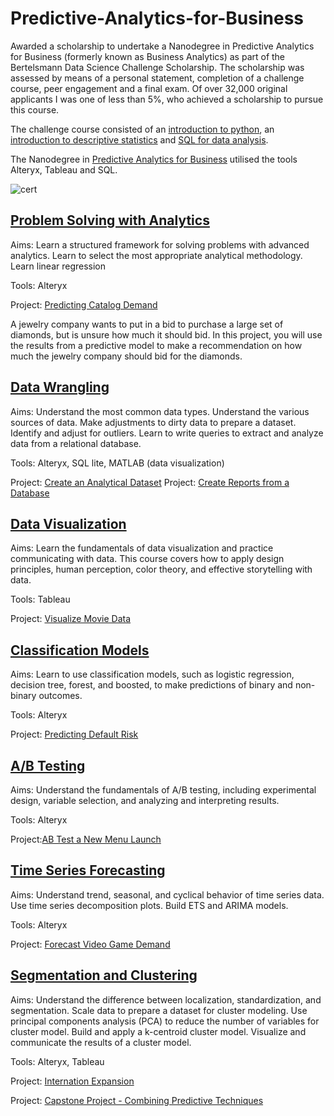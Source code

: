 # Predictive-Analytics-for-Business

Awarded a scholarship to undertake a Nanodegree in Predictive Analytics for Business (formerly known as Business Analytics) as part of the Bertelsmann Data Science Challenge Scholarship. The scholarship was assessed by means of a personal statement, completion of a challenge course, peer engagement and a final exam. Of over 32,000 original applicants I was one of less than 5%, who achieved a scholarship to pursue this course.

The challenge course consisted of an [introduction to python](https://eu.udacity.com/course/introduction-to-python--ud1110), an [introduction to descriptive statistics](https://eu.udacity.com/course/intro-to-descriptive-statistics--ud827) and [SQL for data analysis](https://eu.udacity.com/course/sql-for-data-analysis--ud198).

The Nanodegree in [Predictive Analytics for Business](https://www.udacity.com/course/business-analyst-nanodegree--nd008-ent)
 utilised the tools Alteryx, Tableau and SQL. 

![cert](https://github.com/SJG88/Predictive-Analytics-for-Business/blob/master/Certificate.jpg)

## [Problem Solving with Analytics](https://eu.udacity.com/course/problem-solving-with-advanced-analytics--ud976)

Aims: Learn a structured framework for solving problems with advanced analytics. Learn to select the most appropriate analytical methodology. Learn linear regression

Tools: Alteryx

Project: [Predicting Catalog Demand](https://github.com/SJG88/Predictive-Analytics-for-Business/tree/master/Problem%20Solving%20with%20Analytics)

A jewelry company wants to put in a bid to purchase a large set of diamonds, but is unsure how much it should bid. In this project, you will use the results from a predictive model to make a recommendation on how much the jewelry company should bid for the diamonds.

## [Data Wrangling](https://eu.udacity.com/course/creating-an-analytical-dataset--ud977)

Aims: Understand the most common data types. Understand the various sources of data. Make adjustments to dirty data to prepare a dataset. Identify and adjust for outliers. Learn to write queries to extract and analyze data from a relational database. 

Tools: Alteryx, SQL lite, MATLAB (data visualization)

Project: [Create an Analytical Dataset](https://github.com/SJG88/Predictive-Analytics-for-Business/tree/master/Data%20Wrangling)
Project: [Create Reports from a Database](https://github.com/SJG88/Predictive-Analytics-for-Business/tree/master/Data%20Wrangling)

## [Data Visualization](https://eu.udacity.com/course/data-visualization-in-tableau--ud1006)

Aims: Learn the fundamentals of data visualization and practice communicating with data. This course covers how to apply design principles, human perception, color theory, and effective storytelling with data. 

Tools: Tableau

Project: [Visualize Movie Data](https://github.com/SJG88/Predictive-Analytics-for-Business/tree/master/Data%20Visualization)

## [Classification Models](https://eu.udacity.com/course/classification-models--ud978)

Aims: Learn to use classification models, such as logistic regression, decision tree, forest, and boosted, to make predictions of binary and non-binary outcomes.

Tools: Alteryx

Project: [Predicting Default Risk](https://github.com/SJG88/Predictive-Analytics-for-Business/tree/master/Classification%20Models)

## [A/B Testing](https://eu.udacity.com/course/ab-testing--ud979)

Aims: Understand the fundamentals of A/B testing, including experimental design, variable selection, and analyzing and interpreting results.

Tools: Alteryx

Project:[AB Test a New Menu Launch](https://github.com/SJG88/Predictive-Analytics-for-Business/tree/master/AB%20Testing)

## [Time Series Forecasting](https://eu.udacity.com/course/time-series-forecasting--ud980)

Aims: Understand trend, seasonal, and cyclical behavior of time series data. Use time series decomposition plots. Build ETS and ARIMA models.

Tools: Alteryx

Project: [Forecast Video Game Demand](https://github.com/SJG88/Predictive-Analytics-for-Business/tree/master/Time%20Series%20Forecasting)

## [Segmentation and Clustering](https://eu.udacity.com/course/segmentation-and-clustering--ud981)

Aims: Understand the difference between localization, standardization, and segmentation. Scale data to prepare a dataset for cluster modeling. Use principal components analysis (PCA) to reduce the number of variables for cluster model. Build and apply a k-centroid cluster model. Visualize and communicate the results of a cluster model.

Tools: Alteryx, Tableau

Project: [Internation Expansion](https://github.com/SJG88/Predictive-Analytics-for-Business/upload/master/Segmentation%20and%20Clustering)

Project: [Capstone Project - Combining Predictive Techniques](https://github.com/SJG88/Predictive-Analytics-for-Business/tree/master/Capstone%20Project)
